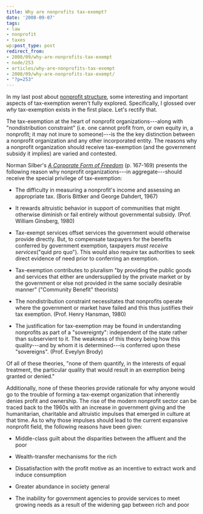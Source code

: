 ```yaml
---
title: Why are nonprofits tax-exempt?
date: '2008-09-07'
tags:
- law
- nonprofit
- taxes
wp:post_type: post
redirect_from:
- 2008/09/why-are-nonprofits-tax-exempt
- node/253
- articles/why-are-nonprofits-tax-exempt
- 2008/09/why-are-nonprofits-tax-exempt/
- "?p=253"
---
```


In my last post about [nonprofit structure](http://island94.org/articles/what-nonprofit-structural-definition), some interesting and important aspects of tax-exemption weren't fully explored. Specifically, I glossed over _why_ tax-exemption exists in the first place. Let's rectify that.

The tax-exemption at the heart of nonprofit organizations---along with "nondistribution constraint" (i.e. one cannot profit from, or own equity in, a nonprofit; it may not inure to someone)---is the the key distinction between a nonprofit organization and any other incorporated entity. The reasons why a nonprofit organization should receive tax-exemption (and the government subsidy it implies) are varied and contested.

Norman Silber's _[A Corporate Form of Freedom](http://books.google.com/books?id=1OuEGu-Ua6wC)_ (p. 167-169) presents the following reason why nonprofit organizations---in aggregate---should receive the special privilege of tax-exemption:

- The difficulty in measuring a nonprofit's income and assessing an appropriate tax. (Boris Bittker and George Dahdert, 1967)

- It rewards altruistic behavior in support of communities that might otherwise diminish or fail entirely without governmental subsidy. (Prof. William Ginsberg, 1980)

- Tax-exempt services offset services the government would otherwise provide directly. But, to compensate taxpayers for the benefits conferred by government exemption, taxpayers _must receive services_("quid pro quo"). This would also require tax authorities to seek direct evidence of need prior to conferring an exemption.

- Tax-exemption contributes to pluralism "by providing the public goods and services that either are undersupplied by the private market or by the government or else not provided in the same socially desirable manner" ("Community Benefit" theorists)

- The nondistribution constraint necessitates that nonprofits operate where the government or market have failed and this thus justifies their tax exemption. (Prof. Henry Hansman, 1980)

- The justification for tax-exemption may be found in understanding nonprofits as part of a "sovereignty": independent of the state rather than subservient to it. The weakness of this theory being how this quality---and by whom it is determined---is conferred upon these "sovereigns". (Prof. Eveylyn Brody)

Of all of these theories, "none of them quantify, in the interests of equal treatment, the particular quality that would result in an exemption being granted or denied."

Additionally, none of these theories provide rationale for why anyone would go to the trouble of forming a tax-exempt organization that inherently denies profit and ownership. The rise of the modern nonprofit sector can be traced back to the 1960s with an increase in government giving and the humanitarian, charitable and altruistic impulses that emerged in culture at that time. As to why those impulses should lead to the current expansive nonprofit field, the following reasons have been given:

- Middle-class guilt about the disparities between the affluent and the poor

- Wealth-transfer mechanisms for the rich

- Dissatisfaction with the profit motive as an incentive to extract work and induce consumption

- Greater abundance in society general

- The inability for government agencies to provide services to meet growing needs as a result of the widening gap between rich and poor

